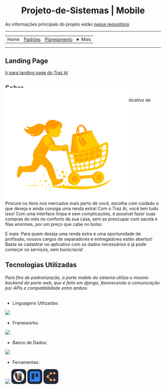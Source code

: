 <h1 align="center"> Projeto-de-Sistemas | Mobile</h1>
        <td>As informações principais do projeto estão <a href="https://github.com/MellloJ/Projeto-de-Sistemas">nesse repositório</a></td>
        <hr>
<table align="center">
    <tr>
        <td>Home</td>
        <td><a href="/docs/defaults.md">Padrões</a></td>
        <td><a href="plan.md">Planejamento</a></td>
        <td>
            <details style="position: relative;">
                <summary>Mais</summary>
                <ul style="position: absolute; background: transparent; border: 1px solid #ccc; padding: 10px; list-style: none; border-radius: 10px">
                    <li><a href="/docs/contact.md">Contato</a></li>
                </ul>
            </details>
        </td>
    </tr>
</table>

<hr>

## Landing Page

<a href="https://jessilver.github.io/trazai-landing-page/">Ir para landing page do Traz Aí</a>

## Sobre

Esse repositório diz respeito à versão mobile do Traz Aí, o aplicativo de entregas especializado para compras de supermercado

<img src="docs/images/logo.png" alt="Logo principal do Traz Aí, uma garota em amarelo segurando um carrinho de compras com uma sacola dentro" width=400 style="margin-bottom: -50px; margin-top: -80px"/>

Procure os itens nos mercados mais perto de você, escolha com cuidado o que deseja e ainda consiga uma renda extra! Com o Traz Aí, você tem tudo isso! Com uma interface limpa e sem complicações, é possível fazer suas compras do mês no conforto da sua casa, sem se preocupar com sacola e filas enormes, por um preço que cabe no bolso

E mais: Para quem deseja uma renda extra e uma oportunidade de profissão, nossos cargos de separadores e entregadores estão abertos! Basta se cadastrar no aplicativo com os dados necessários e já pode começar os serviços, sem burocracia!

## Tecnologias Utilizadas

###### Para fins de padronização, a parte mobile do sistema utiliza o mesmo backend da parte web, que é feito em django, favorecendo a comunicação por APIs e compatibilidade entre ambos

- Linguagens Utilizadas:
<p>
  <a href="https://skillicons.dev">
    <img src="https://skillicons.dev/icons?i=dart" />
  </a>
</p>

- Frameworks:
<p>
  <a href="https://skillicons.dev">
    <img src="https://skillicons.dev/icons?i=flutter" />
  </a>
</p>

- Banco de Dados:
<p>
  <a href="https://skillicons.dev"><img src="https://skillicons.dev/icons?i=postgres"/></a>
</p>

- Ferramentas:
<p>
  <a href="https://skillicons.dev"><img src="https://skillicons.dev/icons?i=vscode,figma,git" /></a>
  <img src="docs/icons/DBeaver-Dark.svg" width="48">
  <img src="docs/icons/Trello-Dark.svg" width="48">
  <img src="docs/icons/LucidChart-Dark.svg" width="48">
</p>

<!-- ## Licença

Este projeto está licenciado sob a Licença MIT - veja o arquivo [LICENSE](LICENSE) para mais detalhes. -->